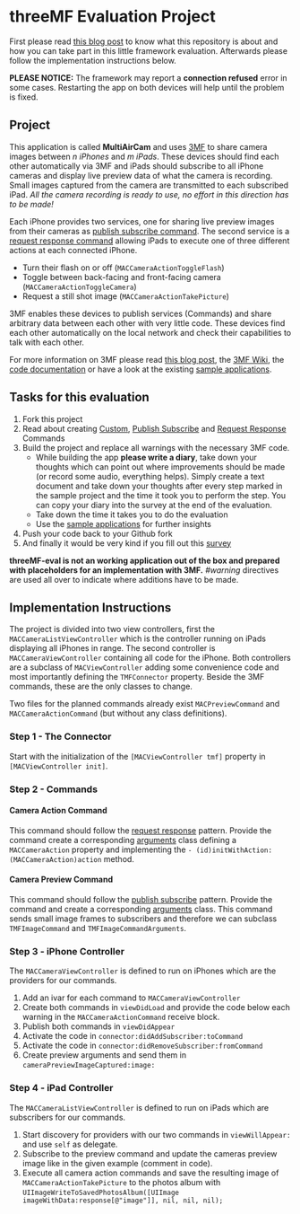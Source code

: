 # threeMF Evaluation Project

First please read [this blog post](http://www.mgratzer.com/introducing-threeMF/) to know what this repository is about and how you can take part in this little framework evaluation. Afterwards please follow the implementation instructions below.

**PLEASE NOTICE:** The framework may report a **connection refused** error in some cases. Restarting the app on both devices will help until the problem is fixed.

## Project
This application is called **MultiAirCam** and uses [3MF](http://threemf.com) to share camera images between *n iPhones* and *m iPads*. These devices should find each other automatically via 3MF and iPads should subscribe to all iPhone cameras and display live preview data of what the camera is recording. Small images captured from the camera are transmitted to each subscribed iPad. *All the camera recording is ready to use, no effort in this direction has to be made!*

Each iPhone provides two services, one for sharing live preview images from their cameras as [publish subscribe command](https://github.com/mgratzer/threeMF/wiki/PublishSubscribe). The second service is a [request response command](https://github.com/mgratzer/threeMF/wiki/RequestResponse) allowing iPads to execute one of three different actions at each connected iPhone.

- Turn their flash on or off (`MACCameraActionToggleFlash`)
- Toggle between back-facing and front-facing camera (`MACCameraActionToggleCamera`) 
- Request a still shot image (`MACCameraActionTakePicture`)

3MF enables these devices to publish services (Commands) and share arbitrary data between each other with very little code. These devices find each other automatically on the local network and check their capabilities to talk with each other.

For more information on 3MF please read [this blog post](http://www.mgratzer.com/introducing-threeMF/), the [3MF Wiki](https://github.com/mgratzer/threeMF/wiki), the [code documentation](http://threemf.com/documentation/) or have a look at the existing [sample applications](https://github.com/mgratzer/threeMF/tree/master/Samples/).

## Tasks for this evaluation
1. Fork this project
2. Read about creating [Custom](https://github.com/mgratzer/threeMF/wiki/CustomCommands), [Publish Subscribe](https://github.com/mgratzer/threeMF/wiki/PublishSubscribe) and [Request Response](https://github.com/mgratzer/threeMF/wiki/RequestResponse) Commands
3. Build the project and replace all warnings with the necessary 3MF code. 
	- While building the app **please write a diary**, take down your thoughts which can point out where improvements should be made (or record some audio, everything helps). Simply create a text document and take down your thoughts after every step marked in the sample project and the time it took you to perform the step. You can copy your diary into the survey at the end of the evaluation.
	- Take down the time it takes you to do the evaluation
	- Use the [sample applications](https://github.com/mgratzer/threeMF/tree/master/Samples) for further insights
4.  Push your code back to your Github fork
5. And finally it would be very kind if you fill out this [survey](http://grzr.me/3mfeval) 

**threeMF-eval is not an working application out of the box and prepared with placeholders for an implementation with 3MF.** *#warning* directives are used all over to indicate where additions have to be made.

## Implementation Instructions

The project is divided into two view controllers, first the `MACCameraListViewController` which is the controller running on iPads displaying all iPhones in range. The second controller is `MACCameraViewController` containing all code for the iPhone. Both controllers are a subclass of `MACViewController` adding some convenience code and most importantly defining the `TMFConnector` property. Beside the 3MF commands, these are the only classes to change.

Two files for the planned commands already exist `MACPreviewCommand` and `MACCameraActionCommand` (but without any class definitions). 

### Step 1 - The Connector
Start with the initialization of the `[MACViewController tmf]` property in `[MACViewController init]`.

### Step 2 - Commands

#### Camera Action Command
This command should follow the [request response](https://github.com/mgratzer/threeMF/wiki/RequestResponse) pattern. Provide the command create a corresponding [arguments](https://github.com/mgratzer/threeMF/wiki/CustomCommands) class defining a `MACCameraAction` property and implementing the `- (id)initWithAction:(MACCameraAction)action` method.

#### Camera Preview Command
This command should follow the [publish subscribe](https://github.com/mgratzer/threeMF/wiki/PublishSubscribe) pattern. Provide the command and create a corresponding [arguments](https://github.com/mgratzer/threeMF/wiki/CustomCommands) class. This command sends small image frames to subscribers and therefore we can subclass `TMFImageCommand` and `TMFImageCommandArguments`.

### Step 3 - iPhone Controller

The `MACCameraViewController` is defined to run on iPhones which are the providers for our commands.

1. Add an ivar for each command to `MACCameraViewController`
2. Create both commands in `viewDidLoad` and provide the code below each warning in the `MACCameraActionCommand` receive block.
3. Publish both commands in `viewDidAppear`
4. Activate the code in `connector:didAddSubscriber:toCommand`
5. Activate the code in `connector:didRemoveSubscriber:fromCommand`
6. Create preview arguments and send them in `cameraPreviewImageCaptured:image:`

### Step 4 - iPad Controller

The `MACCameraListViewController` is defined to run on iPads which are subscribers for our commands. 

1. Start discovery for providers with our two commands in `viewWillAppear:` and use `self` as delegate.
2. Subscribe to the preview command and update the cameras preview image like in the given example (comment in code).
3. Execute all camera action commands and save the resulting image of `MACCameraActionTakePicture` to the photos album with `UIImageWriteToSavedPhotosAlbum([UIImage imageWithData:response[@"image"]], nil, nil, nil);`






